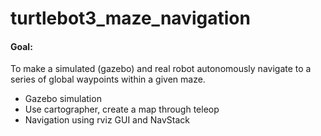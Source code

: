 # turtlebot3_maze_navigation
#### Goal:
To make a simulated (gazebo) and real robot autonomously navigate to a series of global waypoints within a given maze. 

- Gazebo simulation
- Use cartographer, create a map through teleop
- Navigation using rviz GUI and NavStack
